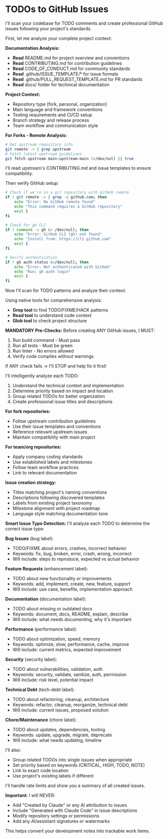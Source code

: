 # TODOs to GitHub Issues

I'll scan your codebase for TODO comments and create professional GitHub issues following your project's standards.

First, let me analyze your complete project context:

**Documentation Analysis:**
- **Read** README.md for project overview and conventions
- **Read** CONTRIBUTING.md for contribution guidelines
- **Read** CODE_OF_CONDUCT.md for community standards
- **Read** .github/ISSUE_TEMPLATE/* for issue formats
- **Read** .github/PULL_REQUEST_TEMPLATE.md for PR standards
- **Read** docs/ folder for technical documentation

**Project Context:**
- Repository type (fork, personal, organization)
- Main language and framework conventions
- Testing requirements and CI/CD setup
- Branch strategy and release process
- Team workflow and communication style

**For Forks - Remote Analysis:**
```bash
# Get upstream repository info
git remote -v | grep upstream
# Fetch latest upstream guidelines
git fetch upstream main:upstream-main 2>/dev/null || true
```

I'll read upstream's CONTRIBUTING.md and issue templates to ensure compatibility.

Then verify GitHub setup:

```bash
# Check if we're in a git repository with GitHub remote
if ! git remote -v | grep -q github.com; then
    echo "Error: No GitHub remote found"
    echo "This command requires a GitHub repository"
    exit 1
fi

# Check for gh CLI
if ! command -v gh &> /dev/null; then
    echo "Error: GitHub CLI (gh) not found"
    echo "Install from: https://cli.github.com"
    exit 1
fi

# Verify authentication
if ! gh auth status &>/dev/null; then
    echo "Error: Not authenticated with GitHub"
    echo "Run: gh auth login"
    exit 1
fi
```

Now I'll scan for TODO patterns and analyze their context:

Using native tools for comprehensive analysis:
- **Grep tool** to find TODO/FIXME/HACK patterns
- **Read tool** to understand code context
- **Glob tool** to check project structure

**MANDATORY Pre-Checks:**
Before creating ANY GitHub issues, I MUST:
1. Run build command - Must pass
2. Run all tests - Must be green
3. Run linter - No errors allowed
4. Verify code compiles without warnings

If ANY check fails → I'll STOP and help fix it first!

I'll intelligently analyze each TODO:
1. Understand the technical context and implementation
2. Determine priority based on impact and location
3. Group related TODOs for better organization
4. Create professional issue titles and descriptions

**For fork repositories:**
- Follow upstream contribution guidelines
- Use their issue templates and conventions
- Reference relevant upstream issues
- Maintain compatibility with main project

**For team/org repositories:**
- Apply company coding standards
- Use established labels and milestones
- Follow team workflow practices
- Link to relevant documentation

**Issue creation strategy:**
- Titles matching project's naming conventions
- Descriptions following discovered templates
- Labels from existing project taxonomy
- Milestone alignment with project roadmap
- Language style matching documentation tone

**Smart Issue Type Detection:**
I'll analyze each TODO to determine the correct issue type:

**Bug Issues** (bug label):
- TODO/FIXME about errors, crashes, incorrect behavior
- Keywords: fix, bug, broken, error, crash, wrong, incorrect
- Will include: steps to reproduce, expected vs actual behavior

**Feature Requests** (enhancement label):
- TODO about new functionality or improvements
- Keywords: add, implement, create, new, feature, support
- Will include: use case, benefits, implementation approach

**Documentation** (documentation label):
- TODO about missing or outdated docs
- Keywords: document, docs, README, explain, describe
- Will include: what needs documenting, why it's important

**Performance** (performance label):
- TODO about optimization, speed, memory
- Keywords: optimize, slow, performance, cache, improve
- Will include: current metrics, expected improvement

**Security** (security label):
- TODO about vulnerabilities, validation, auth
- Keywords: security, validate, sanitize, auth, permission
- Will include: risk level, potential impact

**Technical Debt** (tech-debt label):
- TODO about refactoring, cleanup, architecture
- Keywords: refactor, cleanup, reorganize, technical debt
- Will include: current issues, proposed solution

**Chore/Maintenance** (chore label):
- TODO about updates, dependencies, tooling
- Keywords: update, upgrade, migrate, deprecate
- Will include: what needs updating, timeline

I'll also:
- Group related TODOs into single issues when appropriate
- Set priority based on keywords (CRITICAL, HIGH, TODO, NOTE)
- Link to exact code location
- Use project's existing labels if different

I'll handle rate limits and show you a summary of all created issues.

**Important**: I will NEVER:
- Add "Created by Claude" or any AI attribution to issues
- Include "Generated with Claude Code" in issue descriptions
- Modify repository settings or permissions
- Add any AI/assistant signatures or watermarks

This helps convert your development notes into trackable work items.